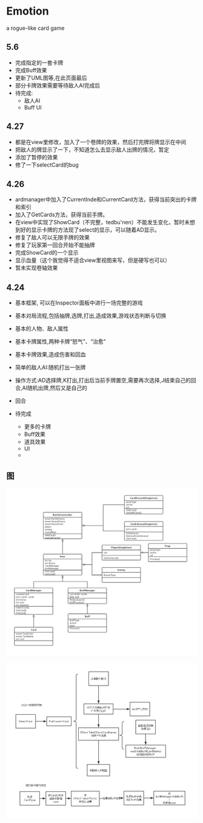 # Emotion
a rogue-like card game


## 5.6
 - 完成指定的一套卡牌
 - 完成Buff效果
 - 更新了UML图等,在此页面最后
 - 部分卡牌效果需要等待敌人AI完成后
 - 待完成:
 	- 敌人AI
 	- Buff UI

## 4.27
 -  都是在view里修改，加入了一个卷牌的效果，然后打完牌将牌显示在中间
 - 把敌人的牌显示了一下，不知道怎么去显示敌人出牌的情况，暂定
 - 添加了暂停的效果 
 - 修了一下selectCard的bug

 
## 4.26
 - ardmanager中加入了CurrentInde和CurrentCard方法，获得当前突出的卡牌和索引
 - 加入了GetCards方法，获得当前手牌。
 - 在view中实现了ShowCard（不完整，tedbu'nen）不能发生变化，暂时未想到好的显示卡牌的方法现了select的显示，可以随着AD显示。
 -  修复了敌人可以无限手牌的效果
 - 修复了玩家第一回合开始不能抽牌
 - 完成ShowCard的一个显示
 - 显示血量（这个我觉得不适合view里视图来写，但是硬写也可以）
 - 暂未实现卷轴效果


## 4.24
 - 基本框架, 可以在Inspector面板中进行一场完整的游戏
 - 基本对局流程,包括抽牌,选牌,打出,造成效果,游戏状态判断与切换
 - 基本的人物、敌人属性
 - 基本卡牌属性,两种卡牌“怒气”、“治愈”
 - 基本卡牌效果,造成伤害和回血
 - 简单的敌人AI:随机打出一张牌
 - 操作方式:AD选择牌,K打出,打出后当前手牌置空,需要再次选择,J结束自己的回合,AI随机出牌,然后又是自己的
 - 回合

 - 待完成
 	- 更多的卡牌
 	- Buff效果
 	- 道具效果
 	- UI 
 	- 
 
 
 ## 图 
  ![](https://github.com/Nagisa3113/Emotion/blob/Liu/Emotion.jpg)
 	
 
 ![](https://github.com/Nagisa3113/Emotion/blob/Liu/Card.jpg) 



    
    
                
